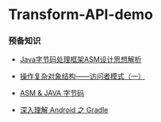 # Transform-API-demo

### 预备知识

- [Java字节码处理框架ASM设计思想解析](https://www.jianshu.com/p/26e99d39b3fb)
- [操作复杂对象结构——访问者模式（一）](https://blog.csdn.net/lovelion/article/details/7433523)
- [ASM & JAVA 字节码](https://my.oschina.net/ta8210?tab=newest&catalogId=388001)

- [深入理解 Android 之 Gradle](http://wiki.jikexueyuan.com/project/deep-android-gradle/)
